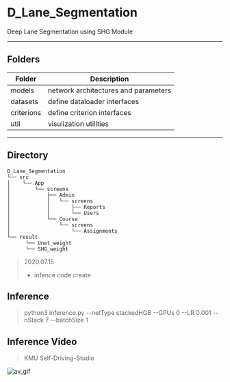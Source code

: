 # D_Lane_Segmentation
Deep Lane Segmentation using SHG Module

-----
Folders
-----
| Folder     | Description                  |
|------------|------------------------------|
| models      | network architectures and parameters |
| datasets   | define dataloader interfaces |
| criterions | define criterion interfaces  |
| util       | visulization utilities       |

-----
Directory
-----
```
D_Lane_Segmentation
└── src
│    └── App
│        └── screens
│            ├── Admin
│            │   └── screens
│            │       ├── Reports
│            │       └── Users
│            └── Course
│                └── screens
│                    └── Assignments
└── result
      └── Unet_weight
      └── SHG_weight
```

> 2020.07.15
> * infence code create

## Inference
> python3 inference.py --netType stackedHGB --GPUs 0 --LR 0.001 --nStack 7 --batchSize 1

## Inference Video
> KMU Self-Driving-Studio

![av_gif](./gif/Driving_Studio_Output.gif)

